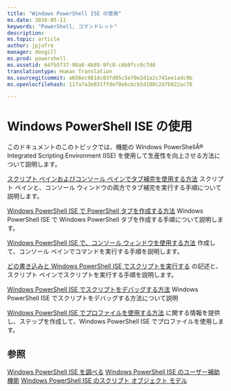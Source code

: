 ```yaml
---
title: "Windows PowerShell ISE の使用"
ms.date: 2016-05-11
keywords: "PowerShell, コマンドレット"
description: 
ms.topic: article
author: jpjofre
manager: dongill
ms.prod: powershell
ms.assetid: 64fb5f37-90a8-4b89-9fc8-c6b8fcc0c7d0
translationtype: Human Translation
ms.sourcegitcommit: a656ec981dc03fd95c5e70e2d1a2c741ee1adc9b
ms.openlocfilehash: 117a7a3e031ffde70ebcbcb5d180c2d7b822ac76

---
```


# Windows PowerShell ISE の使用
このドキュメントのこのトピックでは、機能の Windows PowerShellÂ® Integrated Scripting Environment (ISE) を使用して生産性を向上させる方法について説明します。

[スクリプト ペインおよびコンソール ペインでタブ補完を使用する方法](How-to-Use-Tab-Completion-in-the-Script-Pane-and-Console-Pane.md) スクリプト ペインと、コンソール ウィンドウの両方でタブ補完を実行する手順について説明します。

[Windows PowerShell ISE で PowerShell タブを作成する方法](How-to-Create-a-PowerShell-Tab-in-Windows-PowerShell-ISE.md) Windows PowerShell ISE で Windows PowerShell タブを作成する手順について説明します。

[Windows PowerShell ISE で、コンソール ウィンドウを使用する方法](How-to-Use-the-Console-Pane-in-the-Windows-PowerShell-ISE.md) 作成して、コンソール ペインでコマンドを実行する手順を説明します。

[どの書き込みと Windows PowerShell ISE でスクリプトを実行する](How-to-Write-and-Run-Scripts-in-the-Windows-PowerShell-ISE.md) の記述と、スクリプト ペインでスクリプトを実行する手順を説明します。

[Windows PowerShell ISE でスクリプトをデバッグする方法](How-to-Debug-Scripts-in-Windows-PowerShell-ISE.md) Windows PowerShell ISE でスクリプトをデバッグする方法について説明

[Windows PowerShell ISE でプロファイルを使用する方法](How-to-Use-Profiles-in-Windows-PowerShell-ISE.md) に関する情報を提供し、ステップを作成して、Windows PowerShell ISE でプロファイルを使用します。

## 参照
[Windows PowerShell ISE を調べる](../../getting-started/fundamental/Exploring-the-Windows-PowerShell-ISE.md)
[Windows PowerShell ISE のユーザー補助機能](../../setup/Accessibility-in-Windows-PowerShell-ISE.md)
[Windows PowerShell ISE のスクリプト オブジェクト モデル](https://technet.microsoft.com/en-us/library/69b047d0-da79-413e-b948-8e45d05d1f85)




<!--HONumber=Oct16_HO1-->


